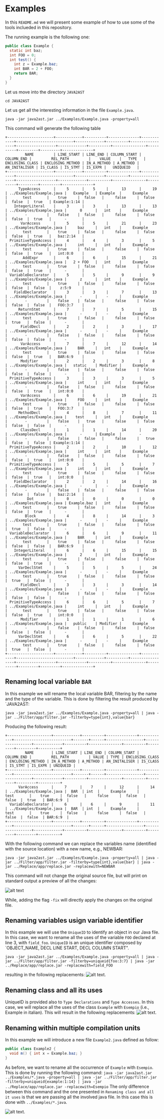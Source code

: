 # Examples
In this `README.md` we will present some example of how to use some of the tools inclueded in this repository.

The running example is the following one:
```java
public class Example {
  static int baz;
  int FOO = 0;
  int test() {
    int z = Example.baz;
    int BAR = 2 + FOO;
    return BAR;
  }
}

```

Let us move into the directory `JAVA2AST`
```
cd JAVA2AST
```

Let us get all the interesting information in the file `Example.java`.

```
java -jar java2ast.jar ../Examples/Example.java -property=all
```
This command will generate the following table
```
+---------------------+------------+----------+--------------+------------+--------------------------+-------------+----------+-----------------+------------------+-------------+----------+---------------+----------+---------+---------+--------------+
         NAME         | LINE_START | LINE_END | COLUMN_START | COLUMN_END |         REL_PATH         |    VALUE    |   TYPE   | ENCLOSING_CLASS | ENCLOSING_METHOD | IN_A_METHOD | A_METHOD | AN_INITALISER | IS_CLASS | IS_STMT | IS_EXPR |   UNIQUEID   |
+---------------------+------------+----------+--------------+------------+--------------------------+-------------+----------+-----------------+------------------+-------------+----------+---------------+----------+---------+---------+--------------+
      TypeAccess      |     5      |    5     |      13      |     19     | ../Examples/Example.java |   Example   | Example  |     Example     |       test       |    true     |  false   |     false     |  false   |  false  |  true   | Example:1:14 |
    IntegerLiteral    |     3      |    3     |      13      |     13     | ../Examples/Example.java |      0      |   int    |     Example     |        -         |    false    |  false   |     false     |  false   |  false  |  true   |      -       |
       VarAccess      |     5      |    5     |      21      |     23     | ../Examples/Example.java |     baz     |   int    |     Example     |       test       |    true     |  false   |     false     |  false   |  false  |  true   |   baz:2:14   |
  PrimitiveTypeAccess |     4      |    4     |      3       |     5      | ../Examples/Example.java |     int     |   int    |     Example     |       test       |    true     |  false   |     false     |  false   |  false  |  true   |   int:0:0    |
        AddExpr       |     6      |    6     |      15      |     21     | ../Examples/Example.java |   2 + FOO   |   int    |     Example     |       test       |    true     |  false   |     false     |  false   |  false  |  true   |      -       |
  VariableDeclarator  |     5      |    5     |      9       |     9      | ../Examples/Example.java |      z      |   int    |     Example     |       test       |    true     |  false   |     false     |  false   |  false  |  false  |    z:5:9     |
    FieldDeclarator   |     3      |    3     |      7       |     13     | ../Examples/Example.java |      -      |    -     |     Example     |        -         |    false    |  false   |     false     |  false   |  false  |  false  |   FOO:3:7    |
      ReturnStmt      |     7      |    7     |      5       |     15     | ../Examples/Example.java |      -      |    -     |     Example     |       test       |    true     |  false   |     false     |  false   |  true   |  false  |      -       |
       FieldDecl      |     2      |    2     |      3       |     17     | ../Examples/Example.java |      -      |    -     |     Example     |        -         |    false    |  false   |     false     |  false   |  false  |  false  |      -       |
       VarAccess      |     7      |    7     |      12      |     14     | ../Examples/Example.java |     BAR     |   int    |     Example     |       test       |    true     |  false   |     false     |  false   |  false  |  true   |   BAR:6:9    |
       Modifier       |     2      |    2     |      3       |     8      | ../Examples/Example.java |   static    | Modifier |     Example     |        -         |    false    |  false   |     false     |  false   |  false  |  false  |      -       |
  PrimitiveTypeAccess |     3      |    3     |      3       |     5      | ../Examples/Example.java |     int     |   int    |     Example     |        -         |    false    |  false   |     false     |  false   |  false  |  true   |   int:0:0    |
       VarAccess      |     6      |    6     |      19      |     21     | ../Examples/Example.java |     FOO     |   int    |     Example     |       test       |    true     |  false   |     false     |  false   |  false  |  true   |   FOO:3:7    |
      MethodDecl      |     4      |    8     |      7       |     11     | ../Examples/Example.java |    test     |   int    |     Example     |        -         |    false    |   true   |     false     |  false   |  false  |  false  |      -       |
       ClassDecl      |     1      |    1     |      14      |     20     | ../Examples/Example.java |      -      | Example  |        -        |        -         |    false    |  false   |     false     |   true   |  false  |  false  | Example:1:14 |
  PrimitiveTypeAccess |     2      |    2     |      10      |     12     | ../Examples/Example.java |     int     |   int    |     Example     |        -         |    false    |  false   |     false     |  false   |  false  |  true   |   int:0:0    |
  PrimitiveTypeAccess |     5      |    5     |      5       |     7      | ../Examples/Example.java |     int     |   int    |     Example     |       test       |    true     |  false   |     false     |  false   |  false  |  true   |   int:0:0    |
    FieldDeclarator   |     2      |    2     |      14      |     16     | ../Examples/Example.java |      -      |    -     |     Example     |        -         |    false    |  false   |     false     |  false   |  false  |  false  |   baz:2:14   |
          Dot         |     0      |    0     |      0       |     0      | ../Examples/Example.java | Example.baz |   int    |     Example     |       test       |    true     |  false   |     false     |  false   |  false  |  true   |      -       |
         Block        |     4      |    8     |      14      |     3      | ../Examples/Example.java |      -      |    -     |     Example     |       test       |    true     |  false   |     false     |  false   |  true   |  false  |      -       |
  VariableDeclarator  |     6      |    6     |      9       |     11     | ../Examples/Example.java |     BAR     |   int    |     Example     |       test       |    true     |  false   |     false     |  false   |  false  |  false  |   BAR:6:9    |
    IntegerLiteral    |     6      |    6     |      15      |     15     | ../Examples/Example.java |      2      |   int    |     Example     |       test       |    true     |  false   |     false     |  false   |  false  |  true   |      -       |
      VarDeclStmt     |     5      |    5     |      5       |     24     | ../Examples/Example.java |      -      |    -     |     Example     |       test       |    true     |  false   |     false     |  false   |  true   |  false  |      -       |
       FieldDecl      |     3      |    3     |      3       |     14     | ../Examples/Example.java |      -      |    -     |     Example     |        -         |    false    |  false   |     false     |  false   |  false  |  false  |      -       |
  PrimitiveTypeAccess |     6      |    6     |      5       |     7      | ../Examples/Example.java |     int     |   int    |     Example     |       test       |    true     |  false   |     false     |  false   |  false  |  true   |   int:0:0    |
       Modifier       |     1      |    1     |      1       |     6      | ../Examples/Example.java |   public    | Modifier |     Example     |        -         |    false    |  false   |     false     |  false   |  false  |  false  |      -       |
      VarDeclStmt     |     6      |    6     |      5       |     22     | ../Examples/Example.java |      -      |    -     |     Example     |       test       |    true     |  false   |     false     |  false   |  true   |  false  |      -       |
+---------------------+------------+----------+--------------+------------+--------------------------+-------------+----------+-----------------+------------------+-------------+----------+---------------+----------+---------+---------+--------------+
```

## Renaming local variable `BAR`
In this example we will rename the local variable BAR, filtering by the name and the type of the variable. This is done by filtering the result produced by `JAVA2AST:
```
java -jar java2ast.jar ../Examples/Example.java -property=all | java -jar ../Filter/app/filter.jar -filterby=type{int},value{bar}
```
Producing the following result:
```
+--------------------+------------+----------+--------------+------------+--------------------------+-------+------+-----------------+------------------+-------------+----------+---------------+----------+---------+---------+----------+
         NAME        | LINE_START | LINE_END | COLUMN_START | COLUMN_END |         REL_PATH         | VALUE | TYPE | ENCLOSING_CLASS | ENCLOSING_METHOD | IN_A_METHOD | A_METHOD | AN_INITALISER | IS_CLASS | IS_STMT | IS_EXPR | UNIQUEID |
+--------------------+------------+----------+--------------+------------+--------------------------+-------+------+-----------------+------------------+-------------+----------+---------------+----------+---------+---------+----------+
      VarAccess      |     7      |    7     |      12      |     14     | ../Examples/Example.java |  BAR  | int  |     Example     |       test       |    true     |  false   |     false     |  false   |  false  |  true   | BAR:6:9  |
  VariableDeclarator |     6      |    6     |      9       |     11     | ../Examples/Example.java |  BAR  | int  |     Example     |       test       |    true     |  false   |     false     |  false   |  false  |  false  | BAR:6:9  |
+--------------------+------------+----------+--------------+------------+--------------------------+-------+------+-----------------+------------------+-------------+----------+---------------+----------+---------+---------+----------+
```
With the following command we can replace the variables name (identified with the source location) with a new name, e.g., NEWBAR:
```
java -jar java2ast.jar ../Examples/Example.java -property=all | java -jar ../Filter/app/filter.jar -filterby=type{int},value{bar} | java -jar ../Replace/app/replace.jar -replacewith=NEWBAR
```
This command will not change the original source file, but will print on standard output a preview of all the changes:

![alt text](Resources/NEWBAR.png)

While, adding the flag `-fix` will directly apply the changes on the original file.

## Renaming variables usign variable identifier
In this example we will use the `UniqueID` to identify an object in our Java file. In this case, we want to rename all the uses of the variable `FOO` declared at line 3, with `field_foo`. `UniqueID` is an unique identifier composed by `OBJECT_NAME, DECL LINE START, DECL COLUMN START".

```
java -jar java2ast.jar ../Examples/Example.java -property=all | java -jar ../Filter/app/filter.jar -filterby=uniqueid{foo:3:7} | java -jar ../Replace/app/replace.jar -replacewith=field_FOO
```
resulting in the following replacements:
![alt text](Resources/field_FOO.png).


## Renaming class and all its uses
UniqueID is provided also to `Type Declarations` and `Type Accesses`. In this case, we will replace all the uses of the class `Example` with `Esempio` (i.e., Example in italian). This will result in the following replacements:
![alt text](Resources/Esempio.png).


## Renaming within multiple compilation units
In this example we will introduce a new file `Example2.java` defined as follow:
```java
public class Example2 {
  void m() { int x = Example.baz; }
}
```

As before, we want to rename all the occurrence of `Example` with `Esempio`. This is done by running the following command:
```java -jar java2ast.jar ../Examples/*.java -property=all | java -jar ../Filter/app/filter.jar -filterby=uniqueid{example:1:14} | java -jar ../Replace/app/replace.jar -replacewith=Esempio```
The only difference between this command and the one presented in `Renaming class and all it uses` is that we are passing all the involved java file. In this case this is done with `../Examples/*.java`.

![alt text](Resources/multipleEsempio.png).



